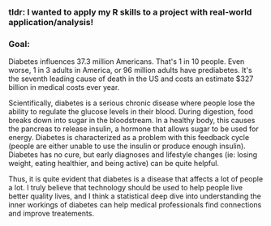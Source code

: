 
### tldr: I wanted to apply my R skills to a project with real-world application/analysis!

### Goal:
Diabetes influences 37.3 million Americans. That's 1 in 10 people. Even worse, 1 in 3 adults in America, or 96 million adults have prediabetes. It's the seventh leading cause of death in the US and costs an estimate $327 billion in medical costs ever year. 

Scientifically, diabetes is a serious chronic disease where people lose the ability to regulate the glucose levels in their blood. 
During digestion, food breaks down into sugar in the bloodstream. In a healthy body, this causes the pancreas to release insulin, a hormone that allows sugar to be used for energy. Diabetes is characterized as a problem with this feedback cycle (people are either unable to use the insulin or produce enough insulin). Diabetes has no cure, but early diagnoses and lifestyle changes (ie: losing weight, eating healthier, and being active) can be quite helpful. 

Thus, it is quite evident that diabetes is a disease that affects a lot of people a lot. I truly believe that technology should be used to help people live better quality lives, and I think a statistical deep dive into understanding the inner workings of diabetes can help medical professionals find connections and improve treatements. 
